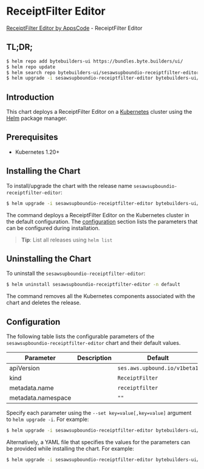 # ReceiptFilter Editor

[ReceiptFilter Editor by AppsCode](https://byte.builders) - ReceiptFilter Editor

## TL;DR;

```bash
$ helm repo add bytebuilders-ui https://bundles.byte.builders/ui/
$ helm repo update
$ helm search repo bytebuilders-ui/sesawsupboundio-receiptfilter-editor --version=v0.4.18
$ helm upgrade -i sesawsupboundio-receiptfilter-editor bytebuilders-ui/sesawsupboundio-receiptfilter-editor -n default --create-namespace --version=v0.4.18
```

## Introduction

This chart deploys a ReceiptFilter Editor on a [Kubernetes](http://kubernetes.io) cluster using the [Helm](https://helm.sh) package manager.

## Prerequisites

- Kubernetes 1.20+

## Installing the Chart

To install/upgrade the chart with the release name `sesawsupboundio-receiptfilter-editor`:

```bash
$ helm upgrade -i sesawsupboundio-receiptfilter-editor bytebuilders-ui/sesawsupboundio-receiptfilter-editor -n default --create-namespace --version=v0.4.18
```

The command deploys a ReceiptFilter Editor on the Kubernetes cluster in the default configuration. The [configuration](#configuration) section lists the parameters that can be configured during installation.

> **Tip**: List all releases using `helm list`

## Uninstalling the Chart

To uninstall the `sesawsupboundio-receiptfilter-editor`:

```bash
$ helm uninstall sesawsupboundio-receiptfilter-editor -n default
```

The command removes all the Kubernetes components associated with the chart and deletes the release.

## Configuration

The following table lists the configurable parameters of the `sesawsupboundio-receiptfilter-editor` chart and their default values.

|     Parameter      | Description |                 Default                 |
|--------------------|-------------|-----------------------------------------|
| apiVersion         |             | <code>ses.aws.upbound.io/v1beta1</code> |
| kind               |             | <code>ReceiptFilter</code>              |
| metadata.name      |             | <code>receiptfilter</code>              |
| metadata.namespace |             | <code>""</code>                         |


Specify each parameter using the `--set key=value[,key=value]` argument to `helm upgrade -i`. For example:

```bash
$ helm upgrade -i sesawsupboundio-receiptfilter-editor bytebuilders-ui/sesawsupboundio-receiptfilter-editor -n default --create-namespace --version=v0.4.18 --set apiVersion=ses.aws.upbound.io/v1beta1
```

Alternatively, a YAML file that specifies the values for the parameters can be provided while
installing the chart. For example:

```bash
$ helm upgrade -i sesawsupboundio-receiptfilter-editor bytebuilders-ui/sesawsupboundio-receiptfilter-editor -n default --create-namespace --version=v0.4.18 --values values.yaml
```
